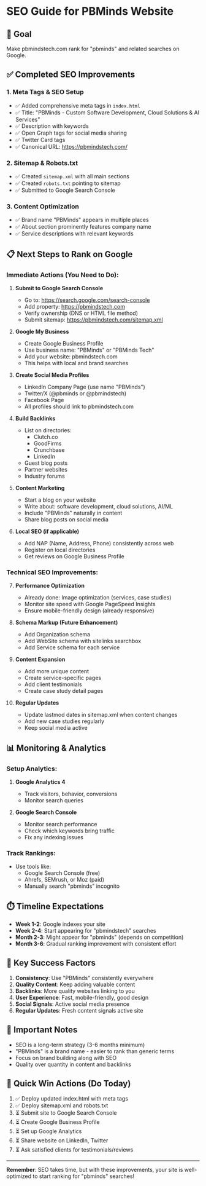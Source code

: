 # SEO Guide for PBMinds Website

## 🎯 Goal
Make pbmindstech.com rank for "pbminds" and related searches on Google.

## ✅ Completed SEO Improvements

### 1. Meta Tags & SEO Setup
- ✅ Added comprehensive meta tags in `index.html`
- ✅ Title: "PBMinds - Custom Software Development, Cloud Solutions & AI Services"
- ✅ Description with keywords
- ✅ Open Graph tags for social media sharing
- ✅ Twitter Card tags
- ✅ Canonical URL: https://pbmindstech.com/

### 2. Sitemap & Robots.txt
- ✅ Created `sitemap.xml` with all main sections
- ✅ Created `robots.txt` pointing to sitemap
- ✅ Submitted to Google Search Console

### 3. Content Optimization
- ✅ Brand name "PBMinds" appears in multiple places
- ✅ About section prominently features company name
- ✅ Service descriptions with relevant keywords

## 📋 Next Steps to Rank on Google

### Immediate Actions (You Need to Do):

1. **Submit to Google Search Console**
   - Go to: https://search.google.com/search-console
   - Add property: https://pbmindstech.com
   - Verify ownership (DNS or HTML file method)
   - Submit sitemap: https://pbmindstech.com/sitemap.xml

2. **Google My Business**
   - Create Google Business Profile
   - Use business name: "PBMinds" or "PBMinds Tech"
   - Add your website: pbmindstech.com
   - This helps with local and brand searches

3. **Create Social Media Profiles**
   - LinkedIn Company Page (use name "PBMinds")
   - Twitter/X (@pbminds or @pbmindstech)
   - Facebook Page
   - All profiles should link to pbmindstech.com

4. **Build Backlinks**
   - List on directories:
     - Clutch.co
     - GoodFirms
     - Crunchbase
     - LinkedIn
   - Guest blog posts
   - Partner websites
   - Industry forums

5. **Content Marketing**
   - Start a blog on your website
   - Write about: software development, cloud solutions, AI/ML
   - Include "PBMinds" naturally in content
   - Share blog posts on social media

6. **Local SEO (if applicable)**
   - Add NAP (Name, Address, Phone) consistently across web
   - Register on local directories
   - Get reviews on Google Business Profile

### Technical SEO Improvements:

7. **Performance Optimization**
   - Already done: Image optimization (services, case studies)
   - Monitor site speed with Google PageSpeed Insights
   - Ensure mobile-friendly design (already responsive)

8. **Schema Markup (Future Enhancement)**
   - Add Organization schema
   - Add WebSite schema with sitelinks searchbox
   - Add Service schema for each service

9. **Content Expansion**
   - Add more unique content
   - Create service-specific pages
   - Add client testimonials
   - Create case study detail pages

10. **Regular Updates**
    - Update lastmod dates in sitemap.xml when content changes
    - Add new case studies regularly
    - Keep social media active

## 📊 Monitoring & Analytics

### Setup Analytics:
1. **Google Analytics 4**
   - Track visitors, behavior, conversions
   - Monitor search queries

2. **Google Search Console**
   - Monitor search performance
   - Check which keywords bring traffic
   - Fix any indexing issues

### Track Rankings:
- Use tools like:
  - Google Search Console (free)
  - Ahrefs, SEMrush, or Moz (paid)
  - Manually search "pbminds" incognito

## ⏱️ Timeline Expectations

- **Week 1-2**: Google indexes your site
- **Week 2-4**: Start appearing for "pbmindstech" searches
- **Month 2-3**: Might appear for "pbminds" (depends on competition)
- **Month 3-6**: Gradual ranking improvement with consistent effort

## 🔑 Key Success Factors

1. **Consistency**: Use "PBMinds" consistently everywhere
2. **Quality Content**: Keep adding valuable content
3. **Backlinks**: More quality websites linking to you
4. **User Experience**: Fast, mobile-friendly, good design
5. **Social Signals**: Active social media presence
6. **Regular Updates**: Fresh content signals active site

## 📝 Important Notes

- SEO is a long-term strategy (3-6 months minimum)
- "PBMinds" is a brand name - easier to rank than generic terms
- Focus on brand building along with SEO
- Quality over quantity in content and backlinks

## 🚀 Quick Win Actions (Do Today)

1. ✅ Deploy updated index.html with meta tags
2. ✅ Deploy sitemap.xml and robots.txt
3. ⏳ Submit site to Google Search Console
4. ⏳ Create Google Business Profile
5. ⏳ Set up Google Analytics
6. ⏳ Share website on LinkedIn, Twitter
7. ⏳ Ask satisfied clients for testimonials/reviews

---

**Remember**: SEO takes time, but with these improvements, your site is well-optimized to start ranking for "pbminds" searches!
